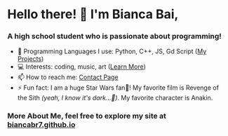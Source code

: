 # Hello there! 👋 I'm Bianca Bai,

### A high school student who is passionate about programming!

- 💪 Programming Languages I use: Python, C++, JS, Gd Script ([My Projects](https://biancabr7.github.io/projects))
- 💻 Interests: coding, music, art ([Learn More](https://biancabr7.github.io/hobbies))
- 📫 How to reach me: [Contact Page](https://biancabr7.github.io/contact)
- ⚡ Fun fact: I am a huge Star Wars fan🚀! My favorite film is Revenge of the Sith  *(yeah, I know it's dark...🌋)*. My favorite character is Anakin.

### More About Me, feel free to explore my site at [biancabr7.github.io](https://biancabr7.github.io)

<!--
**BiancaBr7/biancabr7** is a ✨ _special_ ✨ repository because its `README.md` (this file) appears on your GitHub profile.

Here are some ideas to get you started:

- 🔭 I’m currently working on ...
- 🌱 I’m currently learning ...
- 👯 I’m looking to collaborate on ...
- 🤔 I’m looking for help with ...
- 💬 Ask me about ...
- 📫 How to reach me: ...
- 😄 Pronouns: ...
- ⚡ Fun fact: ...
-->
